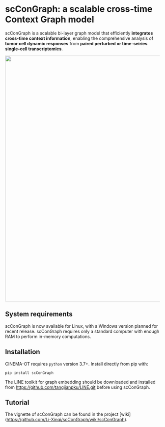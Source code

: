 # scConGraph: a scalable cross-time Context Graph model
scConGraph is a scalable bi-layer graph model that efficiently **integrates cross-time context information**, enabling the comprehensive analysis of **tumor cell dynamic responses** from **paired perturbed or time-seiries single-cell transcriptomics**.

<p align="center">
  <img width="800"  src="https://github.com/Li-Xinqi/scConGraph/assets/53567070/410b5b7f-b4e7-4b63-906f-049799ef22f1">
</p>


## System requirements
scConGraph is now available for Linux, with a Windows version planned for recent release. scConGraph requires only a standard computer with enough RAM to perform in-memory computations.

## Installation
CINEMA-OT requires `python` version 3.7+.  Install directly from pip with:

    pip install scConGraph
    
The LINE toolkit for graph embedding should be downloaded and installed from https://github.com/tangjianpku/LINE.git before using scConGraph. 

## Tutorial
The vignette of scConGraph can be found in the project [wiki] (https://github.com/Li-Xinqi/scConGraph/wiki/scConGraph).
